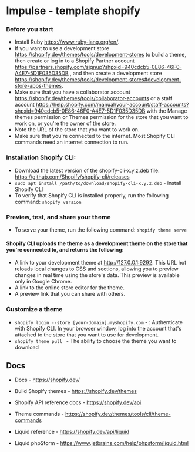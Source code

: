 # Impulse - template shopify

### Before you start
* Install Ruby https://www.ruby-lang.org/en/.
* If you want to use a development store https://shopify.dev/themes/tools/development-stores to build a theme, then create or log in to a Shopify Partner account https://partners.shopify.com/signup?shpxid=940cdcb5-0E86-46F0-A4E7-5D1F035D35DB , and then create a development store https://shopify.dev/themes/tools/development-stores#development-store-apps-themes.
* Make sure that you have a collaborator account https://shopify.dev/themes/tools/collaborator-accounts or a staff account https://help.shopify.com/manual/your-account/staff-accounts?shpxid=940cdcb5-0E86-46F0-A4E7-5D1F035D35DB with the Manage themes permission or Themes permission for the store that you want to work on, or you're the owner of the store.
* Note the URL of the store that you want to work on.
* Make sure that you're connected to the internet. Most Shopify CLI commands need an internet connection to run.

### Installation Shopify CLI:

* Download the latest version of the shopify-cli-x.y.z.deb file: https://github.com/Shopify/shopify-cli/releases
* ```sudo apt install /path/to/download/shopify-cli-x.y.z.deb``` - install Shopify CLI
* To verify that Shopify CLI is installed properly, run the following command: ```shopify version```

### Preview, test, and share your theme
* To serve your theme, run the following command: ``` shopify theme serve ```

#### Shopify CLI uploads the theme as a development theme on the store that you're connected to, and returns the following:

* A link to your development theme at http://127.0.0.1:9292. This URL hot reloads local changes to CSS and sections, allowing you to preview changes in real time using the store's data. This preview is available only in Google Chrome.
* A link to the online store editor for the theme.
* A preview link that you can share with others.

### Customize a theme
* ```shopify login --store [your-domain].myshopify.com``` - : Authenticate with Shopify CLI. In your browser window, log into the account that's attached to the store that you want to use for development.
* ```shopify theme pull ``` - The ability to choose the theme you want to download


## Docs

* Docs - https://shopify.dev/

* Build Shopify themes - https://shopify.dev/themes

* Shopify API reference docs - https://shopify.dev/api

* Theme commands - https://shopify.dev/themes/tools/cli/theme-commands

* Liquid reference - https://shopify.dev/api/liquid

* Liquid phpStorm - https://www.jetbrains.com/help/phpstorm/liquid.html

